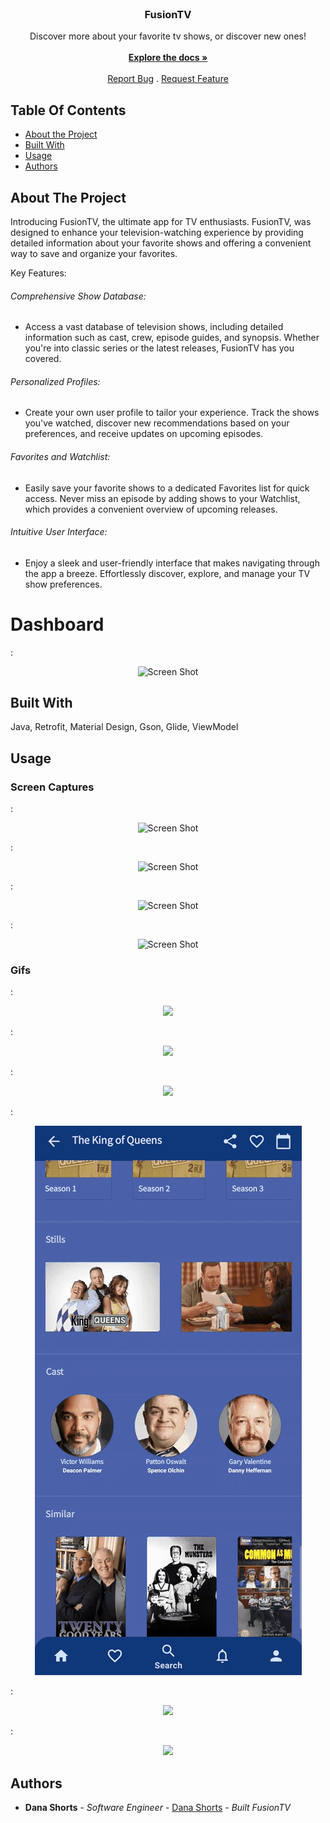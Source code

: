 <br/>
<p align="center">
  <h3 align="center">FusionTV</h3>

  <p align="center">
    Discover more about your favorite tv shows, or discover new ones!
    <br/>
    <br/>
    <a href="https://github.com/Csudhtoro/FusionTV"><strong>Explore the docs »</strong></a>
    <br/>
    <br/>
    <a href="https://github.com/Csudhtoro/FusionTV/issues">Report Bug</a>
    .
    <a href="https://github.com/Csudhtoro/FusionTV/issues">Request Feature</a>
  </p>
</p>

## Table Of Contents

* [About the Project](#about-the-project)
* [Built With](#built-with)
* [Usage](#usage)
* [Authors](#authors)


## About The Project



Introducing FusionTV, the ultimate app for TV enthusiasts. FusionTV, was designed to enhance your television-watching experience by providing detailed information about your favorite shows and offering a convenient way to save and organize your favorites.

Key Features:

 ###### Comprehensive Show Database: 
 - Access a vast database of television shows, including detailed information such as cast, crew, episode guides, and synopsis. Whether you're into classic series or the latest releases, FusionTV has you covered.

###### Personalized Profiles: 
- Create your own user profile to tailor your experience. Track the shows you've watched, discover new recommendations based on your preferences, and receive updates on upcoming episodes.

###### Favorites and Watchlist: 
- Easily save your favorite shows to a dedicated Favorites list for quick access. Never miss an episode by adding shows to your Watchlist, which provides a convenient overview of upcoming releases.

###### Intuitive User Interface: 
- Enjoy a sleek and user-friendly interface that makes navigating through the app a breeze. Effortlessly discover, explore, and manage your TV show preferences.

 # Dashboard
: <p align="center">![Screen Shot](https://drive.google.com/uc?id=1tL-vG22RgZi9M0SSR-GodmK6_yBDvmch)</p>

## Built With

Java, Retrofit, Material Design, Gson, Glide, ViewModel

## Usage

### Screen Captures
: <p align="center">![Screen Shot](https://drive.google.com/uc?id=1buu1CAoYGpfwJ5-Yfw-JGX6zEfXQlMaJ)</p>
: <p align="center">![Screen Shot](https://drive.google.com/uc?id=1rLjd_uncrQl_1JAeEnIlJ_sAD7fAaBur)</p>
: <p align="center">![Screen Shot](https://drive.google.com/uc?id=1ep24Okl98r2XAo8ooFiEeVptURIrPv30)</p>
: <p align="center">![Screen Shot](https://drive.google.com/uc?id=1CnIsku1V5Vi9T53i4dbUkpUYFBWQCq0y)</p>

### Gifs
: <p align="center">![](https://github.com/csudhtoro/FusionTV/blob/master/BasicGif.gif)</p>
: <p align="center">![](https://github.com/csudhtoro/FusionTV/blob/master/DetailsGif.gif)</p>
: <p align="center">![](https://github.com/csudhtoro/FusionTV/blob/master/DetailsGif1.gif)</p>
: <p align="center">![](https://github.com/csudhtoro/FusionTV/blob/master/DetailsGif2.gif)</p>
: <p align="center">![](https://github.com/csudhtoro/FusionTV/blob/master/DetailsGif3.gif)</p>
: <p align="center">![](https://github.com/csudhtoro/FusionTV/blob/master/SearchGif.gif)</p>

## Authors

* **Dana Shorts** - *Software Engineer* - [Dana Shorts](https://github.com/csudhtoro/) - *Built FusionTV*

